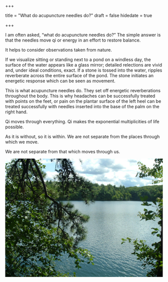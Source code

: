 +++

title = "What do acupuncture needles do?"
draft = false
hidedate = true

+++

I am often asked, “what do acupuncture needles do?” The simple answer is that the needles move qi or energy in an effort to restore balance.  

It helps to consider observations taken from nature.  

If we visualize sitting or standing next to a pond on a windless day, the surface of the water appears like a glass mirror; detailed relections are vivid and, under ideal conditions, exact. If a stone is tossed into the water, ripples reverberate across the entire surface of the pond. The stone initiates an energetic response which can be seen as movement.  

This is what acupuncture needles do. They set off energetic reverberations throughout the body. This is why headaches can be successfully treated with points on the feet, or pain on the plantar surface of the left heel can be treated successfully with needles inserted into the base of the palm on the right hand.  

Qi moves through everything. Qi makes the exponential multiplicities of life possible.  

As it is without, so it is within. We are not separate from the places through which we move.  

We are not separate from that which moves through us.  

![](/images/waldenpond.JPG#center)
